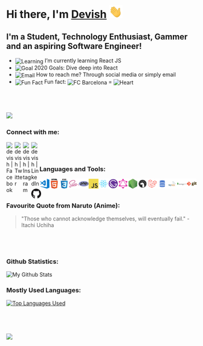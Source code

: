 # Hi there, I'm [Devish](https://www.devish.com.np) <img src="https://raw.githubusercontent.com/ABSphreak/ABSphreak/master/gifs/Hi.gif" width="35px">

## I'm a Student, Technology Enthusiast, Gammer and an aspiring Software Engineer!

- <img align="center" alt="Learning" width="26px" src="https://img.icons8.com/cute-clipart/64/000000/learning.png" /> I’m currently learning React JS 
- <img align="center" alt="Goal" width="26px" src="https://img.icons8.com/fluent/100/000000/goal.png" /> 2020 Goals: Dive deep into React
- <img align="center" alt="Email" width="26px" src="https://img.icons8.com/clouds/100/000000/email.png" /> How to reach me? Through social media or simply email
- <img align="center" alt="Fun Fact" width="26px" src="https://img.icons8.com/color/100/000000/light-on.png" /> Fun fact: <img align="center" alt="FC Barcelona" width="26px" src="https://img.icons8.com/color/100/000000/barcelona-fc.png" /> = <img align="center" alt="Heart" width="26px" src="https://img.icons8.com/fluent/50/000000/like.png" />

## <br />
![](https://komarev.com/ghpvc/?username=devishbaidawarchhetri&label=PROFILE+VIEWS&color=blue)

### Connect with me:

[<img align="left" alt="devish | Facebook" width="22px" src="https://cdn.worldvectorlogo.com/logos/facebook-3.svg" />](https://https://facebook.com/devishchhetri)
[<img align="left" alt="devish | Twitter" width="22px" src="https://cdn.worldvectorlogo.com/logos/twitter-3.svg" />](https://https://twitter.com/devishchhetri)
[<img align="left" alt="devish | Instagram" width="22px" src="https://www.greatpyramid.org/wp-content/uploads/2019/11/fourjay.org-instagram-logo-png-transparent-368350.png" />](https://www.instagram.com/devishchhetri/)
[<img align="left" alt="devish | LinkedIn" width="22px" src="https://i.pinimg.com/originals/d4/6a/98/d46a986b6d870ea58f0a739431f3b593.png" />](https://www.linkedin.com/in/devishchhetri/)

## <br />
### Languages and Tools:

<img align="left" alt="Visual Studio Code" width="26px" src="https://raw.githubusercontent.com/github/explore/80688e429a7d4ef2fca1e82350fe8e3517d3494d/topics/visual-studio-code/visual-studio-code.png" />
<img align="left" alt="html5" width="26px" src="https://raw.githubusercontent.com/github/explore/80688e429a7d4ef2fca1e82350fe8e3517d3494d/topics/html/html.png" />
<img align="left" alt="CSS3" width="26px" src="https://raw.githubusercontent.com/github/explore/80688e429a7d4ef2fca1e82350fe8e3517d3494d/topics/css/css.png" />
<img align="left" alt="sass" width="26px" src="https://raw.githubusercontent.com/github/explore/80688e429a7d4ef2fca1e82350fe8e3517d3494d/topics/sass/sass.png" />
<img align="left" alt="PHP" width="26px" src="https://raw.githubusercontent.com/github/explore/80688e429a7d4ef2fca1e82350fe8e3517d3494d/topics/php/php.png" />
<img align="left" alt="JavaScript" width="26px" src="https://raw.githubusercontent.com/github/explore/80688e429a7d4ef2fca1e82350fe8e3517d3494d/topics/javascript/javascript.png" />
<img align="left" alt="react" width="26px" src="https://raw.githubusercontent.com/github/explore/80688e429a7d4ef2fca1e82350fe8e3517d3494d/topics/react/react.png" />
<img align="left" alt="Gatsby" width="26px" src="https://raw.githubusercontent.com/github/explore/e94815998e4e0713912fed477a1f346ec04c3da2/topics/gatsby/gatsby.png" />
<img align="left" alt="graphql" width="26px" src="https://raw.githubusercontent.com/github/explore/80688e429a7d4ef2fca1e82350fe8e3517d3494d/topics/graphql/graphql.png" />
<img align="left" alt="Node.js" width="26px" src="https://raw.githubusercontent.com/github/explore/80688e429a7d4ef2fca1e82350fe8e3517d3494d/topics/nodejs/nodejs.png" />
<img align="left" alt="deno" width="26px" src="https://raw.githubusercontent.com/github/explore/361e2821e2dea67711cde99c9c40ed357061cf27/topics/deno/deno.png" />
<img align="left" alt="laravel" width="26px" src="https://raw.githubusercontent.com/github/explore/80688e429a7d4ef2fca1e82350fe8e3517d3494d/topics/laravel/laravel.png" />
<img align="left" alt="SQL" width="26px" src="https://raw.githubusercontent.com/github/explore/80688e429a7d4ef2fca1e82350fe8e3517d3494d/topics/sql/sql.png" />
<img align="left" alt="mysql" width="26px" src="https://raw.githubusercontent.com/github/explore/80688e429a7d4ef2fca1e82350fe8e3517d3494d/topics/mysql/mysql.png" />
<img align="left" alt="MongoDB" width="26px" src="https://raw.githubusercontent.com/github/explore/80688e429a7d4ef2fca1e82350fe8e3517d3494d/topics/mongodb/mongodb.png" />
<img align="left" alt="git" width="26px" src="https://raw.githubusercontent.com/github/explore/80688e429a7d4ef2fca1e82350fe8e3517d3494d/topics/git/git.png" />
<img align="left" alt="GitHub" width="26px" src="https://raw.githubusercontent.com/github/explore/78df643247d429f6cc873026c0622819ad797942/topics/github/github.png" />

## <br />
### Favourite Quote from Naruto (Anime): 
> "Those who cannot acknowledge themselves, will eventually fail." - Itachi Uchiha

## <br />
### Github Statistics:

![My Github Stats](https://github-readme-stats.vercel.app/api?username=DevishBaidawarChhetri&show_icons=true&theme=tokyonight)


### Mostly Used Languages:

[![Top Languages Used](https://github-readme-stats.vercel.app/api/top-langs/?username=DevishBaidawarChhetri&layout=compact&theme=tokyonight)](https://github.com/devishbaidawarchhetri)

## <br />
<img src='https://github-profile-trophy.vercel.app/?username=DevishBaidawarChhetri&theme=dracula&column=7&margin-w=15&margin-h=15%20(https://github.com/ryo-ma/github-profile-trophy)' />
